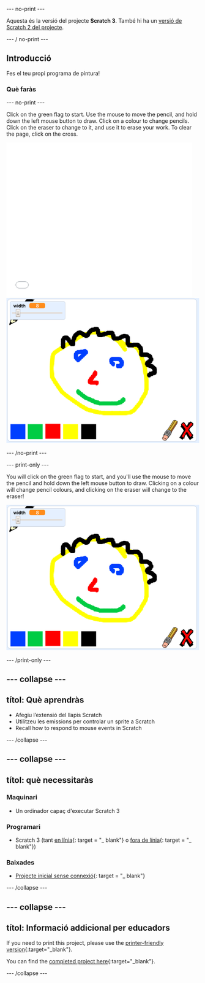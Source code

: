 \--- no-print \---

Aquesta és la versió del projecte **Scratch 3**. També hi ha un [versió de Scratch 2 del projecte](https://projects.raspberrypi.org/en/projects/paint-box-scratch2).

\--- / no-print \---

## Introducció

Fes el teu propi programa de pintura!

### Què faràs

\--- no-print \---

Click on the green flag to start. Use the mouse to move the pencil, and hold down the left mouse button to draw. Click on a colour to change pencils. Click on the eraser to change to it, and use it to erase your work. To clear the page, click on the cross.

<div class="scratch-preview">
  <iframe allowtransparency="true" width="485" height="402" src="//scratch.mit.edu/projects/embed/267243161/?autostart=false" frameborder="0" scrolling="no"></iframe>
  <img src="images/showcase.png">
</div>

\--- /no-print \---

\--- print-only \---

You will click on the green flag to start, and you'll use the mouse to move the pencil and hold down the left mouse button to draw. Clicking on a colour will change pencil colours, and clicking on the eraser will change to the eraser!

![showcase](images/showcase.png)

\--- /print-only \---

## \--- collapse \---

## títol: Què aprendràs

+ Afegiu l’extensió del llapis Scratch
+ Utilitzeu les emissions per controlar un sprite a Scratch
+ Recall how to respond to mouse events in Scratch

\--- /collapse \---

## \--- collapse \---

## títol: què necessitaràs

### Maquinari

+ Un ordinador capaç d'executar Scratch 3

### Programari

+ Scratch 3 (tant [en línia](http://rpf.io/scratchon){: target = "_ blank"} o [fora de línia](http://rpf.io/scratchoff){: target = "_ blank"})

### Baixades

+ [Projecte inicial sense connexió](http://rpf.io/p/en/paint-box-go){: target = "_ blank"}

\--- /collapse \---

## \--- collapse \---

## títol: Informació addicional per educadors

If you need to print this project, please use the [printer-friendly version](https://projects.raspberrypi.org/en/projects/paint-box/print){:target="_blank"}.

You can find the [completed project here](http://rpf.io/p/en/paint-box-get){:target="_blank"}.

\--- /collapse \---